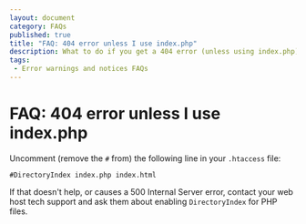 ```yaml
---
layout: document
category: FAQs
published: true
title: "FAQ: 404 error unless I use index.php"
description: What to do if you get a 404 error (unless using index.php).
tags:
 - Error warnings and notices FAQs
---
```


# FAQ: 404 error unless I use index.php

Uncomment (remove the `#` from) the following line in your `.htaccess` file:

~~~
#DirectoryIndex index.php index.html
~~~

If that doesn't help, or causes a 500 Internal Server error, contact your web host tech support and ask them about enabling `DirectoryIndex` for PHP files.
